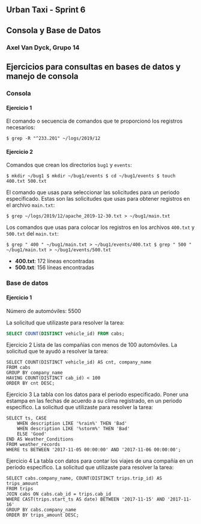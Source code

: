 ## Urban Taxi - Sprint 6
## Consola y Base de Datos
### Axel Van Dyck, Grupo 14

## Ejercicios para consultas en bases de datos y manejo de consola

### Consola

#### Ejercicio 1
El comando o secuencia de comandos que te proporcionó los registros necesarios:

    $ grep -R "^233.201" ~/logs/2019/12


#### Ejercicio 2
Comandos que crean los directorios `bug1` y `events`:

    $ mkdir ~/bug1 $ mkdir ~/bug1/events $ cd ~/bug1/events $ touch 400.txt 500.txt

El comando que usas para seleccionar las solicitudes para un periodo especificado. Estas son las solicitudes que usas para obtener registros en el archivo `main.txt`:

    $ grep ~/logs/2019/12/apache_2019-12-30.txt > ~/bug1/main.txt

Los comandos que usas para colocar los registros en los archivos `400.txt` y `500.txt` del `main.txt`:
    
    $ grep " 400 " ~/bug1/main.txt > ~/bug1/events/400.txt $ grep " 500 " ~/bug1/main.txt > ~/bug1/events/500.txt


- **400.txt**: 172 líneas encontradas  
- **500.txt**: 156 líneas encontradas

### Base de datos

#### Ejercicio 1
Número de automóviles:
5500

La solicitud que utilizaste para resolver la tarea:
```sql
SELECT COUNT(DISTINCT vehicle_id) FROM cabs;
```


Ejercicio 2
Lista de las compañías con menos de 100 automóviles. La solicitud que te ayudó a resolver la tarea:

    SELECT COUNT(DISTINCT vehicle_id) AS cnt, company_name 
    FROM cabs 
    GROUP BY company_name 
    HAVING COUNT(DISTINCT cab_id) < 100 
    ORDER BY cnt DESC;


Ejercicio 3
La tabla con los datos para el periodo especificado. Poner una estampa en las fechas de acuerdo a su clima registrado, en un periodo específico. La solicitud que utilizaste para resolver la tarea:

    SELECT ts, CASE
        WHEN description LIKE '%rain%' THEN 'Bad' 
        WHEN description LIKE '%storm%' THEN 'Bad' 
        ELSE 'Good' 
    END AS Weather_Conditions  
    FROM weather_records 
    WHERE ts BETWEEN '2017-11-05 00:00:00' AND '2017-11-06 00:00:00';


Ejercicio 4
La tabla con datos para contar los viajes de una compañía en un período específico. La solicitud que utilizaste para resolver la tarea:
    
    SELECT cabs.company_name, COUNT(DISTINCT trips.trip_id) AS trips_amount 
    FROM trips 
    JOIN cabs ON cabs.cab_id = trips.cab_id 
    WHERE CAST(trips.start_ts AS date) BETWEEN '2017-11-15' AND '2017-11-16' 
    GROUP BY cabs.company_name 
    ORDER BY trips_amount DESC;
